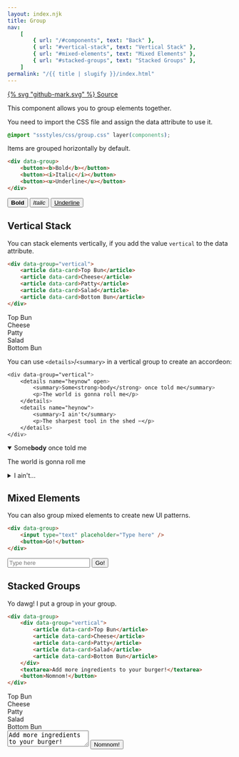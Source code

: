 ```yaml
---
layout: index.njk
title: Group
nav:
    [
        { url: "/#components", text: "Back" },
        { url: "#vertical-stack", text: "Vertical Stack" },
        { url: "#mixed-elements", text: "Mixed Elements" },
        { url: "#stacked-groups", text: "Stacked Groups" },
    ]
permalink: "/{{ title | slugify }}/index.html"
---
```


<a href="https://github.com/iamschulz/ssstyles/blob/main/css/group.css" data-button>{% svg "github-mark.svg" %} Source</a>

This component allows you to group elements together.

You need to import the CSS file and assign the data attribute to use it.

```css
@import "ssstyles/css/group.css" layer(components);
```

Items are grouped horizontally by default.

```html
<div data-group>
	<button><b>Bold</b></button>
	<button><i>Italic</i></button>
	<button><u>Underline</u></button>
</div>
```

<div data-group>
    <button><b>Bold</b></button>
    <button><i>Italic</i></button>
    <button><u>Underline</u></button>
</div>

## Vertical Stack

You can stack elements vertically, if you add the value `vertical` to the data attribute.

```html
<div data-group="vertical">
	<article data-card>Top Bun</article>
	<article data-card>Cheese</article>
	<article data-card>Patty</article>
	<article data-card>Salad</article>
	<article data-card>Bottom Bun</article>
</div>
```

<div class="demo-group" data-group="vertical">
    <article data-card>Top Bun</article>
    <article data-card>Cheese</article>
    <article data-card>Patty</article>
    <article data-card>Salad</article>
    <article data-card>Bottom Bun</article>
</div>

You can use `<details>`/`<summary>` in a vertical group to create an accordeon:

```css
<div data-group="vertical">
    <details name="heynow" open>
        <summary>Some<strong>body</strong> once told me</summary>
        <p>The world is gonna roll me</p>
    </details>
    <details name="heynow">
        <summary>I ain't</summary>
        <p>The sharpest tool in the shed ✄</p>
    </details>
</div>
```

<div data-group="vertical">
    <details name="heynow" open>
        <summary>Some<strong>body</strong> once told me</summary>
        <p>The world is gonna roll me</p>
    </details>
    <details name="heynow">
        <summary>I ain't...</summary>
        <p>The sharpest tool in the shed ✄</p>
    </details>
</div>

## Mixed Elements

You can also group mixed elements to create new UI patterns.

```html
<div data-group>
	<input type="text" placeholder="Type here" />
	<button>Go!</button>
</div>
```

<div class="demo-group" data-group>
    <input type="text" placeholder="Type here">
    <button>Go!</button>
</div>

## Stacked Groups

Yo dawg! I put a group in your group.

```html
<div data-group>
	<div data-group="vertical">
		<article data-card>Top Bun</article>
		<article data-card>Cheese</article>
		<article data-card>Patty</article>
		<article data-card>Salad</article>
		<article data-card>Bottom Bun</article>
	</div>
	<textarea>Add more ingredients to your burger!</textarea>
	<button>Nomnom!</button>
</div>
```

<div class="demo-group" data-group>
    <div data-group="vertical">
        <article data-card>Top Bun</article>
        <article data-card>Cheese</article>
        <article data-card>Patty</article>
        <article data-card>Salad</article>
        <article data-card>Bottom Bun</article>
    </div>
    <textarea>Add more ingredients to your burger!</textarea>
    <button>Nomnom!</button>
</div>
